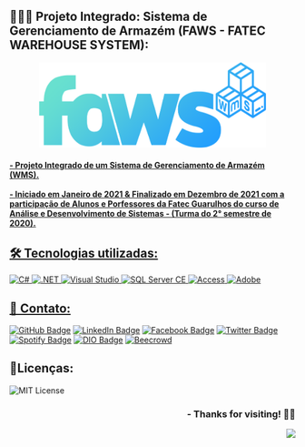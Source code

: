 ## 👨🏻‍💻 Projeto Integrado: Sistema de Gerenciamento de Armazém (FAWS - FATEC WAREHOUSE SYSTEM):

<p align="center">
<a href="https://github.com/lucasmarcuzo/Projeto-Integrado-FAWS">
<img  width="400"  height="150"  src="FAWS/FAWS_WMS/Resources/logo.png">
</p>

<h4> - Projeto Integrado de um Sistema de Gerenciamento de Armazém (WMS). <br><br>
- Iniciado em Janeiro de 2021 & Finalizado em Dezembro de 2021 com a participação de Alunos e Porfessores da Fatec Guarulhos do curso de Análise e Desenvolvimento de Sistemas - (Turma do 2° semestre de 2020). </h4>

## 🛠 Tecnologias utilizadas:

![C#](https://img.shields.io/badge/C%23-239120?style=flat&logo=c-sharp&logoColor=white)
![.NET](https://img.shields.io/badge/.NET-512BD4?style=for-the-badge&logo=dotnet&logoColor=white)
![Visual Studio](https://img.shields.io/badge/Visual_Studio-5C2D91?style=flat&logo=visual%20studio&logoColor=white)
![SQL Server CE](https://img.shields.io/badge/Microsoft_SQL_Server-CC2927?style=flat&logo=microsoft-sql-server&logoColor=white)
![Access](https://img.shields.io/badge/Microsoft_Access-A4373A?style=flat&logo=microsoft-access&logoColor=white)
![Adobe](https://img.shields.io/badge/Adobe_Acrobat_DC-CC2927?style=flat&logo=Adobe&logoColor=white)


## 📱 Contato:

[![GitHub Badge](https://img.shields.io/badge/GitHub-100000?style=for-the-badge&logo=github&logoColor=whiteColor=white&link=https://github.com/lucasmarcuzo)](https://github.com/lucasmarcuzo) [![LinkedIn Badge](	https://img.shields.io/badge/LinkedIn-0077B5?style=for-the-badge&logo=linkedin&logoColor=white=white&link=https://www.linkedin.com/in/lucasmarcuzo/)](https://www.linkedin.com/in/lucasmarcuzo/) [![Facebook Badge](https://img.shields.io/badge/Facebook-1877F2?style=for-the-badge&logo=facebook&logoColor=white&link=https://facebook.com/LucasMarcuzzo)](https://facebook.com/LucasMarcuzzo) [![Twitter Badge](https://img.shields.io/badge/Twitter-1DA1F2?style=for-the-badge&logo=twitter&logoColor=white&link=https://twitter.com/lucassolace)](https://twitter.com/lucassolace) [![Spotify Badge]( https://img.shields.io/badge/Spotify-1ED760?&style=for-the-badge&logo=spotify&logoColor=white&https://open.spotify.com/user/12186237186?si=a631a4d1b13b441b)](https://open.spotify.com/user/12186237186?si=a631a4d1b13b441b) [![DIO Badge](https://img.shields.io/badge/Digital%20Inovation%20One-red?style=for-the-badge&link=https://web.dio.me/users/lucas_marcuzo)](https://web.dio.me/users/lucas_marcuzo) [![Beecrowd](https://img.shields.io/badge/beecrowd-purple?style=for-the-badge&link=https://resources.beecrowd.com.br/judge/favicon.ico?1635097036)](https://www.beecrowd.com.br/judge/pt/profile/510115)

## 📃Licenças:

![MIT License](https://img.shields.io/github/license/lucasmarcuzo/Projeto-Integrado-FAWS)

<div align="right"> <h3> - Thanks for visiting! ✌🏻</h3> </div> 
<p align="right"> <img src="https://visitor-badge.laobi.icu/badge?page_id=lucasmarcuzo/FAWS"> </h3> </p>
